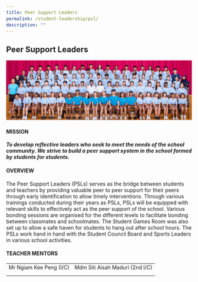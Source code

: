 ```yaml
---
title: Peer Support Leaders
permalink: /student-leadership/psl/
description: ""
---
```

## Peer Support Leaders

![](/images/CCA%20Page/Group%20Photo/peer%20support%20leaders%20_formal.jpg)

#### MISSION

**_To develop reflective leaders who seek to meet the needs of the school community. We strive to build a peer support system in the school formed by students for students._**  

#### OVERVIEW

The Peer Support Leaders (PSLs) serves as the bridge between students and teachers by providing valuable peer to peer support for their peers through early identification to allow timely interventions. Through various trainings conducted during their years as PSLs, PSLs will be equipped with relevant skills to effectively act as the peer support of the school. Various bonding sessions are organised for the different levels to facilitate bonding between classmates and schoolmates. The Student Games Room was also set up to allow a safe haven for students to hang out after school hours. The PSLs work hand in hand with the Student Council Board and Sports Leaders in various school activities.  
  
#### TEACHER&nbsp;MENTORS

|   |   |
|---|---|
| Mr Ngiam Kee Peng (I/C)  | Mdm Siti Aisah Maduri (2nd I/C)  |
|   |   |
|   |   |